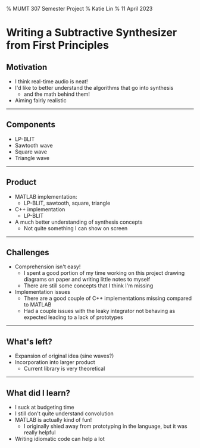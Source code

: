 % MUMT 307 Semester Project
% Katie Lin
% 11 April 2023

# Writing a Subtractive Synthesizer from First Principles

## Motivation

- I think real-time audio is neat!
- I'd like to better understand the algorithms that go into synthesis
  - and the math behind them!
- Aiming fairly realistic

---

## Components

- LP-BLIT
- Sawtooth wave
- Square wave
- Triangle wave

---

## Product

- MATLAB implementation:
  - LP-BLIT, sawtooth, square, triangle
- C++ implementation
  - LP-BLIT
- A much better understanding of synthesis concepts
  - Not quite something I can show on screen

---

## Challenges

- Comprehension isn't easy!
  - I spent a good portion of my time working on this project drawing diagrams on paper and writing little notes to myself
  - There are still some concepts that I think I'm missing
- Implementation issues
  - There are a good couple of C++ implementations missing compared to MATLAB
  - Had a couple issues with the leaky integrator not behaving as expected leading to a lack of prototypes

---

## What's left?

- Expansion of original idea (sine waves?)
- Incorporation into larger product
  - Current library is very theoretical

---

## What did I learn?

- I suck at budgeting time
- I still don't quite understand convolution
- MATLAB is actually kind of fun!
  - I originally shied away from prototyping in the language, but it was really helpful
- Writing idiomatic code can help a lot

